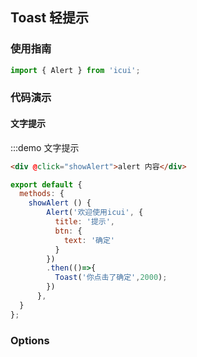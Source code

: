 <style>
.demo-toast {
  .van-button {
    margin-left: 15px;
  }
}
</style>


## Toast 轻提示

### 使用指南

```javascript
import { Alert } from 'icui';
```

### 代码演示

#### 文字提示

:::demo 文字提示
```html
<div @click="showAlert">alert 内容</div>
```

```javascript
export default {
  methods: {
    showAlert () {
        Alert('欢迎使用icui', {
          title: '提示',
          btn: {
            text: '确定'
          }
        })
        .then(()=>{
          Toast('你点击了确定',2000);
        })
      },
  }
};
```
### Options




